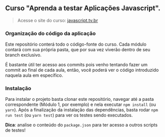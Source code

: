 ## Curso "Aprenda a testar Aplicações Javascript".

> Acesse o site do curso: [javascript.tv.br](https://javascript.tv.br)

### Organização do código da aplicação

Este repositório conterá todo o código-fonte do curso. Cada módulo contará com sua própria pasta, que por sua vez viverão dentro de seu branch exclusivo.

É bastante útil ter acesso aos commits pois venho tentando fazer um commit ao final de cada aula, então, você poderá ver o código introduzido naquela aula em específico.

### Instalação

Para instalar o projeto basta clonar este repositório, navegar até a pasta correspondente (Módulo 1, por exemplo) e nela executar `npm install` (ou `yarn`). Após a finalização da instalação das dependências, basta rodar `npm run test` (ou `yarn test`) para ver os testes sendo executados.

**Dica**: analise o conteúdo do `package.json` para ter acesso a outros scripts de testes!
